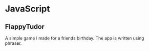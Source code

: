 # JavaScript

## FlappyTudor

A simple game I made for a friends birthday. The app is written using phraser.
